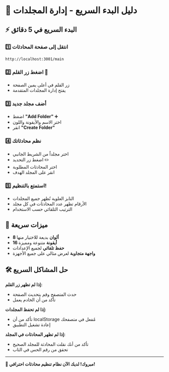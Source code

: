 # 🚀 دليل البدء السريع - إدارة المجلدات

## ⚡ البدء السريع في 5 دقائق

### 1️⃣ انتقل إلى صفحة المحادثات
```
http://localhost:3001/main
```

### 2️⃣ اضغط زر القلم 📝
- زر القلم في أعلى يمين الصفحة
- يفتح إدارة المجلدات المتقدمة

### 3️⃣ أضف مجلد جديد
- اضغط **"Add Folder"** ➕
- اختر الاسم والأيقونة واللون
- انقر **"Create Folder"**

### 4️⃣ نظم محادثاتك
- اختر مجلداً من الشريط الجانبي
- اضغط زر التحديد ✏️
- اختر المحادثات المطلوبة
- انقر على المجلد الهدف

### 5️⃣ استمتع بالتنظيم!
- التابز العلوية تُظهر جميع المجلدات
- الأرقام تظهر عدد المحادثات في كل مجلد
- الترتيب التلقائي حسب الاستخدام

## 🎨 ميزات سريعة

- **8 ألوان** بديعة للاختيار منها
- **16 أيقونة** متنوعة ومميزة  
- **حفظ تلقائي** لجميع الإعدادات
- **واجهة متجاوبة** لعرض مثالي على جميع الأجهزة

## 🛠️ حل المشاكل السريع

**إذا لم تظهر زر القلم:**
- حدث المتصفح وقم بتحديث الصفحة
- تأكد من أن الخادم يعمل

**إذا لم تحفظ المجلدات:**
- تأكد من أن localStorage مُفعل في متصفحك
- إعادة تشغيل التطبيق

**إذا لم تظهر المحادثات في المجلد:**
- تأكد من أنك نقلت المحادثة للمجلد الصحيح
- تحقق من رقم الحس في التاب

---

**🎉 مبروك! لديك الآن نظام تنظيم محادثات احترافي!**
